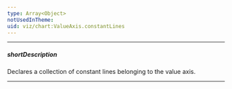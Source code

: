 ```yaml
---
type: Array<Object>
notUsedInTheme: 
uid: viz/chart:ValueAxis.constantLines
---
```

---
##### shortDescription
Declares a collection of constant lines belonging to the value axis.

---

